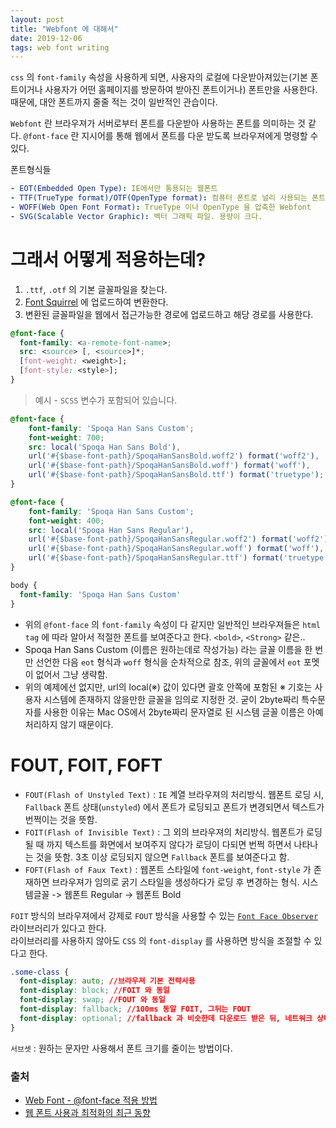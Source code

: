 ```yaml
---
layout: post
title: "Webfont 에 대해서"
date: 2019-12-06
tags: web font writing
---
```


`css` 의 `font-family` 속성을 사용하게 되면, 사용자의 로컬에 다운받아져있는(기본 폰트이거나 사용자가 어떤 홈페이지를 방문하여 받아진 폰트이거나) 폰트만을 사용한다. 때문에, 대안 폰트까지 줄줄 적는 것이 일반적인 관습이다.

`Webfont` 란 브라우져가 서버로부터 폰트를 다운받아 사용하는 폰트를 의미하는 것 같다. `@font-face` 란 지시어를 통해 웹에서 폰트를 다운 받도록 브라우져에게 명령할 수 있다.

폰트형식들
``` yaml
- EOT(Embedded Open Type): IE에서만 통용되는 웹폰트
- TTF(TrueType format)/OTF(OpenType format): 컴퓨터 폰트로 널리 사용되는 폰트. 워드프로세싱이나 전자출판에도 사용됨.
- WOFF(Web Open Font Format): TrueType 이나 OpenType 을 압축한 Webfont
- SVG(Scalable Vector Graphic): 벡터 그래픽 파일. 용량이 크다.
```

# 그래서 어떻게 적용하는데?

1. `.ttf`, `.otf` 의 기본 글꼴파일을 찾는다.
2. [Font Squirrel](https://www.fontsquirrel.com/tools/webfont-generator) 에 업로드하여 변환한다.
3. 변환된 글꼴파일을 웹에서 접근가능한 경로에 업로드하고 해당 경로를 사용한다.

``` css
@font-face {
  font-family: <a-remote-font-name>;
  src: <source> [, <source>]*;
  [font-weight: <weight>];
  [font-style: <style>];
}
```

> 예시 - `SCSS` 변수가 포함되어 있습니다.

``` css
@font-face {
    font-family: 'Spoqa Han Sans Custom';
    font-weight: 700;
    src: local('Spoqa Han Sans Bold'),
    url('#{$base-font-path}/SpoqaHanSansBold.woff2') format('woff2'),
    url('#{$base-font-path}/SpoqaHanSansBold.woff') format('woff'),
    url('#{$base-font-path}/SpoqaHanSansBold.ttf') format('truetype');
}

@font-face {
    font-family: 'Spoqa Han Sans Custom';
    font-weight: 400;
    src: local('Spoqa Han Sans Regular'),
    url('#{$base-font-path}/SpoqaHanSansRegular.woff2') format('woff2'),
    url('#{$base-font-path}/SpoqaHanSansRegular.woff') format('woff'),
    url('#{$base-font-path}/SpoqaHanSansRegular.ttf') format('truetype');
}

body {
  font-family: 'Spoqa Han Sans Custom'
}
```

- 위의 `@font-face` 의 `font-family` 속성이 다 같지만 일반적인 브라우져들은 `html tag` 에 따라 알아서 적절한 폰트를 보여준다고 한다. `<bold>`, `<Strong>` 같은..
- Spoqa Han Sans Custom (이름은 원하는데로 작성가능) 라는 글꼴 이름을 한 번만 선언한 다음 `eot` 형식과 `woff` 형식을 순차적으로 참조, 위의 글꼴에서 `eot` 포멧이 없어서 그냥 생략함.
- 위의 예제에선 없지만, url의 local(※) 값이 있다면 괄호 안쪽에 포함된 ※ 기호는 사용자 시스템에 존재하지 않을만한 글꼴을 임의로 지정한 것. 굳이 2byte짜리 특수문자를 사용한 이유는 Mac OS에서 2byte짜리 문자열로 된 시스템 글꼴 이름은 아예 처리하지 않기 때문이다.

# FOUT, FOIT, FOFT

- `FOUT(Flash of Unstyled Text)` : `IE` 계열 브라우져의 처리방식. 웹폰트 로딩 시, `Fallback` 폰트 상태(`unstyled`) 에서 폰트가 로딩되고 폰트가 변경되면서 텍스트가 번쩍이는 것을 뜻함.
- `FOIT(Flash of Invisible Text)` : 그 외의 브라우져의 처리방식. 웹폰트가 로딩 될 때 까지 텍스트를 화면에서 보여주지 않다가 로딩이 다되면 번쩍 하면서 나타나는 것을 뜻함. 3초 이상 로딩되지 않으면 `Fallback` 폰트를 보여준다고 함.
- `FOFT(Flash of Faux Text)` : 웹폰트 스타일에 `font-weight`, `font-style` 가 존재하면 브라우져가 임의로 굵기 스타일을 생성하다가 로딩 후 변경하는 형식. 시스템글꼴 -> 웹폰트 Regular -> 웹폰트 Bold

`FOIT` 방식의 브라우져에서 강제로 `FOUT` 방식을 사용할 수 있는 [`Font Face Observer`](https://fontfaceobserver.com/)   라이브러리가 있다고 한다.  
라이브러리를 사용하지 않아도 `CSS` 의 `font-display` 를 사용하면 방식을 조절할 수 있다고 한다.

``` css
.some-class {
  font-display: auto; //브라우져 기본 전략사용
  font-display: block; //FOIT 와 동일
  font-display: swap; //FOUT 와 동일
  font-display: fallback; //100ms 동알 FOIT, 그뒤는 FOUT
  font-display: optional; //fallback 과 비슷한데 다운로드 받은 뒤, 네트워크 상태에 따라 브라우져의 전략에 맡김
}
```

`서브셋` : 원하는 문자만 사용해서 폰트 크기를 줄이는 방법이다.


### 출처
- [Web Font - @font-face 적용 방법](https://webclub.tistory.com/261)
- [웹 폰트 사용과 최적화의 최근 동향](https://d2.naver.com/helloworld/4969726)
